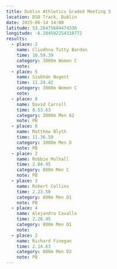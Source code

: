 ```yaml
---
title: Dublin Athletics Graded Meeting 5 
location: DSD Track, Dublin
date: 2025-06-14 14:00
latitude: 53.26475684474336 
longitude: -6.284502254310772
results:
  - place: 2
    name: Cliodhna Tutty Bardon
    time: 10.59.39
    category: 3000m Women C
    note: 
  - place: 5
    name: Siobhán Nugent
    time: 11.24.42
    category: 3000m Women C
    note: 
  - place: 8
    name: David Carroll
    time: 8.53.63
    category: 3000m Men A2
    note: PB
  - place: 8
    name: Matthew Blyth
    time: 11.36.50
    category: 3000m Men D
    note: PB
  - place: 2
    name: Robbie Mulhall
    time: 2.04.95
    category: 800m Men C
    note: PB
  - place: 3
    name: Robert Collins
    time: 2.23.50
    category: 800m Men D1
    note: PB
  - place: 4
    name: Alejandro Cavallo
    time: 2.28.45
    category: 800m Men D1
    note: 
  - place: 2
    name: Richard Finegan
    time: 2.14.63
    category: 800m Men D2
    note: PB
---
```

